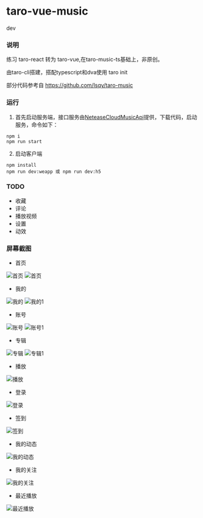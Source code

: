 # taro-vue-music

dev

### 说明
练习 taro-react 转为 taro-vue,在taro-music-ts基础上，非原创。

由taro-cli搭建，搭配typescript和dva使用
taro init

部分代码参考自 https://github.com/lsqy/taro-music

### 运行

1. 首先启动服务端，接口服务由[NeteaseCloudMusicApi](https://binaryify.github.io/NeteaseCloudMusicApi/#/)提供，下载代码，启动服务，命令如下：
```
npm i
npm run start
```

2. 启动客户端
```
npm install
npm run dev:weapp 或 npm run dev:h5
```

### TODO
- 收藏
- 评论
- 播放视频
- 设置
- 动效


### 屏幕截图

- 首页
  
![首页](/screenshot/首页.png)
![首页](/screenshot/首页1.png)

- 我的
  
![我的](/screenshot/我的.png)
![我的1](/screenshot/我的1.png)

- 账号
  
![账号](/screenshot/账号.png)
![账号1](/screenshot/账号1.png)

- 专辑
  
![专辑](/screenshot/专辑.png)
![专辑1](/screenshot/专辑1.png)

- 播放
  
![播放](/screenshot/播放.png)

- 登录
  
![登录](/screenshot/登录.png)


- 签到
  
![签到](/screenshot/签到.png)


- 我的动态
  
![我的动态](/screenshot/我的动态.png)

- 我的关注
  
![我的关注](/screenshot/我的关注.png)

- 最近播放
  
![最近播放](/screenshot/最近播放.png)

